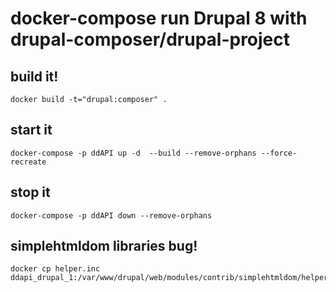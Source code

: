 # docker-compose run Drupal 8 with drupal-composer/drupal-project

## build it!
	docker build -t="drupal:composer" .
## start it
	docker-compose -p ddAPI up -d  --build --remove-orphans --force-recreate
## stop it
	docker-compose -p ddAPI down --remove-orphans


## simplehtmldom libraries bug!
    docker cp helper.inc ddapi_drupal_1:/var/www/drupal/web/modules/contrib/simplehtmldom/helper.inc